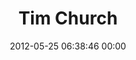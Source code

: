 ---
title: "Tim Church"
date: 2012-05-25 06:38:46 00:00
permalink: /tim_church
twitter: "tim_church"
likes: [596,267,324,613,73,573,614,615,616,617,618,588,627,201,843,715]
id: 677
gravatar: "http://www.gravatar.com/avatar/dd9f1b8a0384adae24a15d331a763c4b"
---